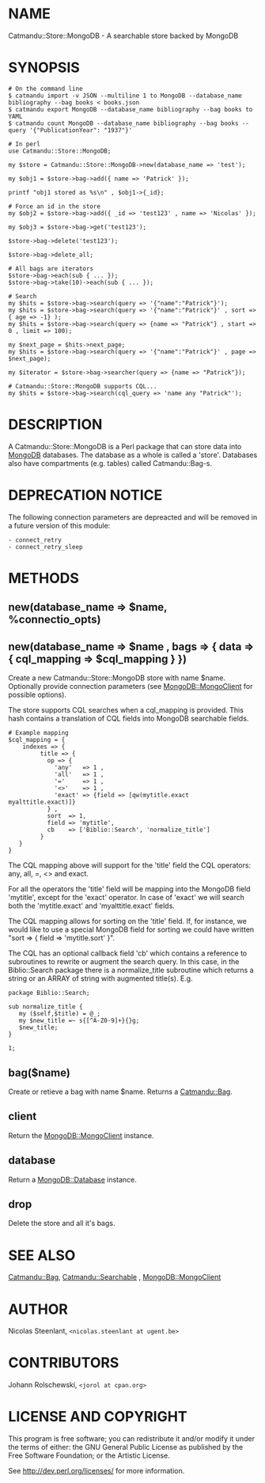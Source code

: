# NAME

Catmandu::Store::MongoDB - A searchable store backed by MongoDB

# SYNOPSIS

    # On the command line
    $ catmandu import -v JSON --multiline 1 to MongoDB --database_name bibliography --bag books < books.json
    $ catmandu export MongoDB --database_name bibliography --bag books to YAML
    $ catmandu count MongoDB --database_name bibliography --bag books --query '{"PublicationYear": "1937"}'

    # In perl
    use Catmandu::Store::MongoDB;

    my $store = Catmandu::Store::MongoDB->new(database_name => 'test');

    my $obj1 = $store->bag->add({ name => 'Patrick' });

    printf "obj1 stored as %s\n" , $obj1->{_id};

    # Force an id in the store
    my $obj2 = $store->bag->add({ _id => 'test123' , name => 'Nicolas' });

    my $obj3 = $store->bag->get('test123');

    $store->bag->delete('test123');

    $store->bag->delete_all;

    # All bags are iterators
    $store->bag->each(sub { ... });
    $store->bag->take(10)->each(sub { ... });

    # Search
    my $hits = $store->bag->search(query => '{"name":"Patrick"}');
    my $hits = $store->bag->search(query => '{"name":"Patrick"}' , sort => { age => -1} );
    my $hits = $store->bag->search(query => {name => "Patrick"} , start => 0 , limit => 100);

    my $next_page = $hits->next_page;
    my $hits = $store->bag->search(query => '{"name":"Patrick"}' , page => $next_page);

    my $iterator = $store->bag->searcher(query => {name => "Patrick"});

    # Catmandu::Store::MongoDB supports CQL...
    my $hits = $store->bag->search(cql_query => 'name any "Patrick"');

# DESCRIPTION

A Catmandu::Store::MongoDB is a Perl package that can store data into
[MongoDB](https://metacpan.org/pod/MongoDB) databases. The database as a whole is called a 'store'.
Databases also have compartments (e.g. tables) called Catmandu::Bag-s.

# DEPRECATION NOTICE

The following connection parameters are depreacted and will be removed in a future version of this module:

    - connect_retry
    - connect_retry_sleep

# METHODS

## new(database\_name => $name, %connectio\_opts)

## new(database\_name => $name , bags => { data => { cql\_mapping => $cql\_mapping } })

Create a new Catmandu::Store::MongoDB store with name $name. Optionally
provide connection parameters (see [MongoDB::MongoClient](https://metacpan.org/pod/MongoDB::MongoClient) for possible
options).

The store supports CQL searches when a cql\_mapping is provided. This hash
contains a translation of CQL fields into MongoDB searchable fields.

    # Example mapping
    $cql_mapping = {
        indexes => {
             title => {
               op => {
                 'any'   => 1 ,
                 'all'   => 1 ,
                 '='     => 1 ,
                 '<>'    => 1 ,
                 'exact' => {field => [qw(mytitle.exact myalttitle.exact)]}
               } ,
               sort  => 1,
               field => 'mytitle',
               cb    => ['Biblio::Search', 'normalize_title']
             }
       }
    }

The CQL mapping above will support for the 'title' field the CQL operators:
 any, all, =, <> and exact.

For all the operators the 'title' field will be mapping into the MongoDB field 'mytitle',
except for the 'exact' operator. In case of 'exact' we will search both the
'mytitle.exact' and 'myalttitle.exact' fields.

The CQL mapping allows for sorting on the 'title' field. If, for instance, we would like
to use a special MongoDB field for sorting we could have written
"sort => { field => 'mytitle.sort' }".

The CQL has an optional callback field 'cb' which contains a reference to subroutines
to rewrite or augment the search query. In this case, in the Biblio::Search package
there is a normalize\_title subroutine which returns a string or an ARRAY of string
with augmented title(s). E.g.

    package Biblio::Search;

    sub normalize_title {
       my ($self,$title) = @_;
       my $new_title =~ s{[^A-Z0-9]+}{}g;
       $new_title;
    }

    1;

## bag($name)

Create or retieve a bag with name $name. Returns a [Catmandu::Bag](https://metacpan.org/pod/Catmandu::Bag).

## client

Return the [MongoDB::MongoClient](https://metacpan.org/pod/MongoDB::MongoClient) instance.

## database

Return a [MongoDB::Database](https://metacpan.org/pod/MongoDB::Database) instance.

## drop

Delete the store and all it's bags.

# SEE ALSO

[Catmandu::Bag](https://metacpan.org/pod/Catmandu::Bag), [Catmandu::Searchable](https://metacpan.org/pod/Catmandu::Searchable) , [MongoDB::MongoClient](https://metacpan.org/pod/MongoDB::MongoClient)

# AUTHOR

Nicolas Steenlant, `<nicolas.steenlant at ugent.be>`

# CONTRIBUTORS

Johann Rolschewski, `<jorol at cpan.org>`

# LICENSE AND COPYRIGHT

This program is free software; you can redistribute it and/or modify it
under the terms of either: the GNU General Public License as published
by the Free Software Foundation; or the Artistic License.

See http://dev.perl.org/licenses/ for more information.
